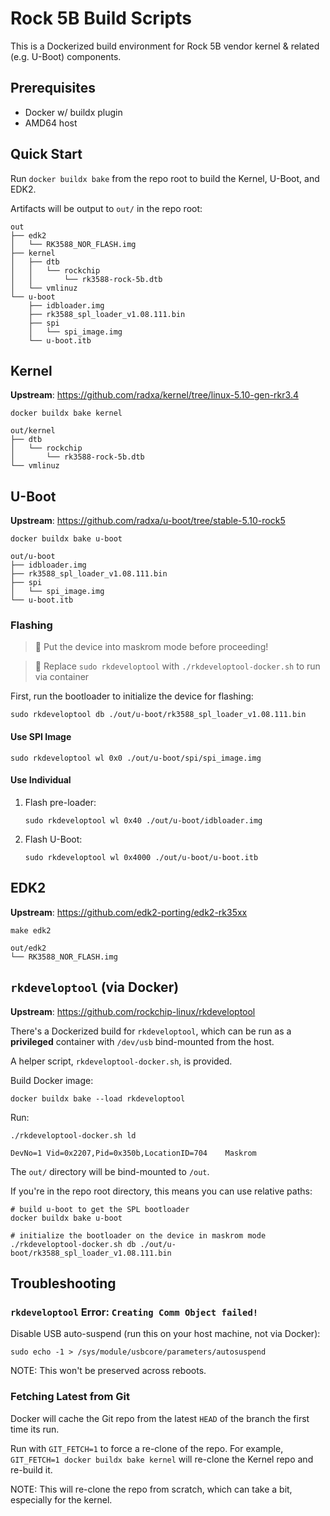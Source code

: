 # Rock 5B Build Scripts
This is a Dockerized build environment for Rock 5B vendor kernel & related (e.g. U-Boot) components.

## Prerequisites
* Docker w/ buildx plugin
* AMD64 host

## Quick Start
Run `docker buildx bake` from the repo root to build the Kernel, U-Boot, and EDK2.

Artifacts will be output to `out/` in the repo root:
```
out
├── edk2
│   └── RK3588_NOR_FLASH.img
├── kernel
│   ├── dtb
│   │   └── rockchip
│   │       └── rk3588-rock-5b.dtb
│   └── vmlinuz
└── u-boot
    ├── idbloader.img
    ├── rk3588_spl_loader_v1.08.111.bin
    ├── spi
    │   └── spi_image.img
    └── u-boot.itb
```

## Kernel
**Upstream**: https://github.com/radxa/kernel/tree/linux-5.10-gen-rkr3.4

```shell
docker buildx bake kernel
```
```
out/kernel
├── dtb
│   └── rockchip
│       └── rk3588-rock-5b.dtb
└── vmlinuz
```

## U-Boot
**Upstream**: https://github.com/radxa/u-boot/tree/stable-5.10-rock5
```shell
docker buildx bake u-boot
```
```
out/u-boot
├── idbloader.img
├── rk3588_spl_loader_v1.08.111.bin
├── spi
│   └── spi_image.img
└── u-boot.itb
```

### Flashing
> 💁 Put the device into maskrom mode before proceeding!

> 🐳 Replace `sudo rkdeveloptool` with `./rkdeveloptool-docker.sh` to run via container

First, run the bootloader to initialize the device for flashing:
```shell
sudo rkdeveloptool db ./out/u-boot/rk3588_spl_loader_v1.08.111.bin
```

#### Use SPI Image
```shell
sudo rkdeveloptool wl 0x0 ./out/u-boot/spi/spi_image.img
```

#### Use Individual
1. Flash pre-loader:
   ```shell
   sudo rkdeveloptool wl 0x40 ./out/u-boot/idbloader.img
   ```
2. Flash U-Boot:
   ```shell
   sudo rkdeveloptool wl 0x4000 ./out/u-boot/u-boot.itb
   ```

## EDK2
**Upstream**: https://github.com/edk2-porting/edk2-rk35xx
```shell
make edk2
```
```
out/edk2
└── RK3588_NOR_FLASH.img
```

## `rkdeveloptool` (via Docker)
**Upstream**: https://github.com/rockchip-linux/rkdeveloptool

There's a Dockerized build for `rkdeveloptool`, which can be run as a **privileged** container with `/dev/usb` bind-mounted from the host.

A helper script, `rkdeveloptool-docker.sh`, is provided.

Build Docker image:
```shell
docker buildx bake --load rkdeveloptool
```
Run:
```shell
./rkdeveloptool-docker.sh ld

DevNo=1 Vid=0x2207,Pid=0x350b,LocationID=704    Maskrom
```
The `out/` directory will be bind-mounted to `/out`.

If you're in the repo root directory, this means you can use relative paths:
```shell
# build u-boot to get the SPL bootloader
docker buildx bake u-boot

# initialize the bootloader on the device in maskrom mode
./rkdeveloptool-docker.sh db ./out/u-boot/rk3588_spl_loader_v1.08.111.bin
```

## Troubleshooting
### `rkdeveloptool` Error: `Creating Comm Object failed!`
Disable USB auto-suspend (run this on your host machine, not via Docker):
```shell
sudo echo -1 > /sys/module/usbcore/parameters/autosuspend
```
NOTE: This won't be preserved across reboots.

### Fetching Latest from Git
Docker will cache the Git repo from the latest `HEAD` of the branch the first time its run.

Run with `GIT_FETCH=1` to force a re-clone of the repo. For example, `GIT_FETCH=1 docker buildx bake kernel` will re-clone the Kernel repo and re-build it.

NOTE: This will re-clone the repo from scratch, which can take a bit, especially for the kernel.
